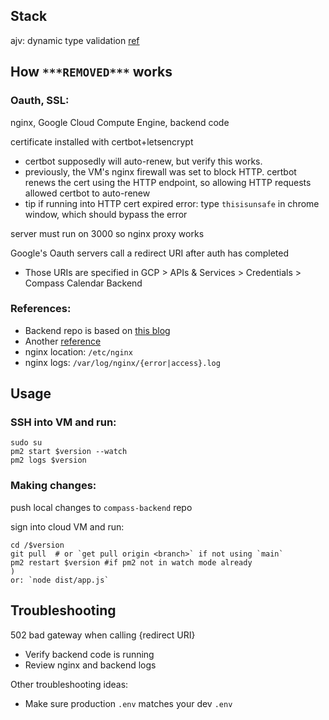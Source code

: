 ## Stack

ajv: dynamic type validation [ref](https://blog.logrocket.com/dynamic-type-validation-in-typescript/)

## How `***REMOVED***` works

### Oauth, SSL:

nginx, Google Cloud Compute Engine, backend code

certificate installed with certbot+letsencrypt

- certbot supposedly will auto-renew, but verify this works.
- previously, the VM's nginx firewall was set to block HTTP. certbot renews the cert using the HTTP endpoint, so allowing HTTP requests allowed certbot to auto-renew
- tip if running into HTTP cert expired error: type `thisisunsafe` in chrome window, which should bypass the error

server must run on 3000 so nginx proxy works

Google's Oauth servers call a redirect URI after auth has completed

- Those URIs are specified in GCP > APIs & Services > Credentials > Compass Calendar Backend

### References:

- Backend repo is based on [this blog](https://www.toptal.com/express-js/nodejs-typescript-rest-api-pt-1)
- Another [reference](https://auth0.com/blog/node-js-and-typescript-tutorial-build-a-crud-api/)
- nginx location: `/etc/nginx`
- nginx logs: `/var/log/nginx/{error|access}.log`

## Usage

### SSH into VM and run:

```
sudo su
pm2 start $version --watch
pm2 logs $version
```

### Making changes:

push local changes to `compass-backend` repo

sign into cloud VM and run:

```
cd /$version
git pull  # or `get pull origin <branch>` if not using `main`
pm2 restart $version #if pm2 not in watch mode already
)
or: `node dist/app.js`
```

## Troubleshooting

502 bad gateway when calling {redirect URI}

- Verify backend code is running
- Review nginx and backend logs

Other troubleshooting ideas:

- Make sure production `.env` matches your dev `.env`
